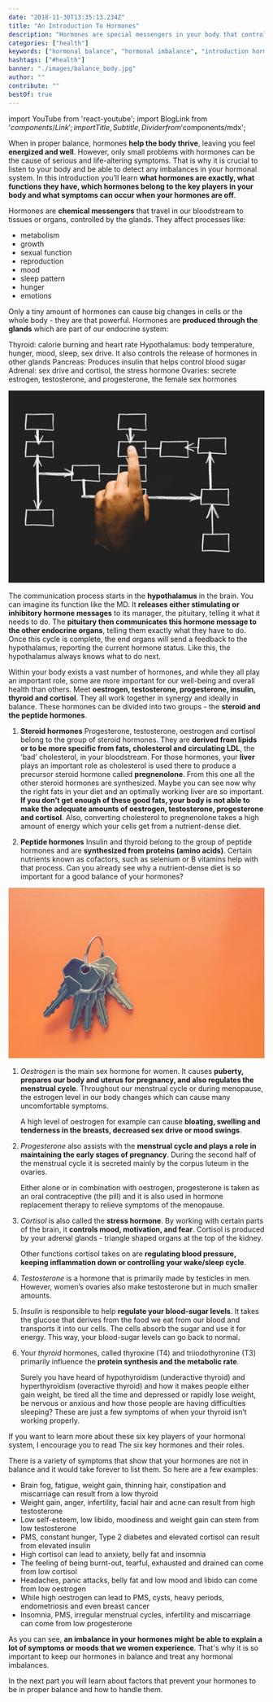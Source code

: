 ```yaml
---
date: "2018-11-30T13:35:13.234Z"
title: "An Introduction To Hormones"
description: "Hormones are special messengers in your body that control major bodily functions. When in balance, they let you thrive, however, a small hormonal imbalance can already totally throw you off your game. Learn more about hormonal balance and how to achieve it. »"
categories: ["health"]
keywords: ["hormonal balance", "hormonal imbalance", "introduction hormones"]
hashtags: ["#health"]
banner: "./images/balance_body.jpg"
author: ""
contribute: ""
bestOf: true
---
```


import YouTube from 'react-youtube';
import BlogLink from '$components/Link';
import { Title, Subtitle, Divider } from '$components/mdx';

When in proper balance, hormones **help the body thrive**, leaving you feel **energized and well**. However, only small problems with hormones can be the cause of serious and life-altering symptoms. That is why it is crucial to listen to your body and be able to detect any imbalances in your hormonal system. In this introduction you’ll learn **what hormones are exactly, what functions they have, which hormones belong to the key players in your body and what symptoms can occur when your hormones are off**.

<Title id="introduction-hormones">What are hormones?</Title>

Hormones are **chemical messengers** that travel in our bloodstream to tissues or organs, controlled by the glands. They affect processes like:

- metabolism
- growth
- sexual function
- reproduction
- mood
- sleep pattern
- hunger
- emotions

Only a tiny amount of hormones can cause big changes in cells or the whole body - they are that powerful.
Hormones are **produced through the glands** which are part of our endocrine system:

Thyroid: calorie burning and heart rate
Hypothalamus: body temperature, hunger, mood, sleep, sex drive. It also controls the release of hormones in other glands
Pancreas: Produces insulin that helps control blood sugar
Adrenal: sex drive and cortisol, the stress hormone
Ovaries: secrete estrogen, testosterone, and progesterone, the female sex hormones

<Title id="introduction-hormones">How communication works among organs</Title>

![hormone introduction communication organs](./images/communication.jpg)

The communication process starts in the **hypothalamus** in the brain. You can imagine its function like the MD. It **releases either stimulating or inhibitory hormone messages** to its manager, the pituitary, telling it what it needs to do. The **pituitary then communicates this hormone message to the other endocrine organs**, telling them exactly what they have to do. Once this cycle is complete, the end organs will send a feedback to the hypothalamus, reporting the current hormone status. Like this, the hypothalamus always knows what to do next.

<Title id="introduction-hormone-types">What are the major types of hormones?</Title>

Within your body exists a vast number of hormones, and while they all play an important role, some are more important for our well-being and overall health than others. Meet **oestrogen, testosterone, progesterone, insulin, thyroid and cortisol**. They all work together in synergy and ideally in balance. These hormones can be divided into two groups - the **steroid and the peptide hormones**.

1. **Steroid hormones**
Progesterone, testosterone, oestrogen and cortisol belong to the group of steroid hormones. They are **derived from lipids or to be more specific from fats, cholesterol and circulating LDL**, the ‘bad’ cholesterol, in your bloodstream. For those hormones, your **liver** plays an important role as cholesterol is used there to produce a precursor steroid hormone called **pregnenolone**. From this one all the other steroid hormones are synthesized. Maybe you can see now why the right fats in your diet and an optimally working liver are so important. **If you don’t get enough of these good fats, your body is not able to make the adequate amounts of oestrogen, testosterone, progesterone and cortisol**. Also, converting cholesterol to pregnenolone takes a high amount of energy which your cells get from a nutrient-dense diet.

2. **Peptide hormones**
Insulin and thyroid belong to the group of peptide hormones and are **synthesized from proteins (amino acids)**. Certain nutrients known as cofactors, such as selenium or B vitamins help with that process. Can you already see why a nutrient-dense diet is so important for a good balance of your hormones?

<Title id="introduction-hormones-key-players">The six key players</Title>

![introduction hormones key players](./images/key_players.jpg)

1. *Oestrogen* is the main sex hormone for women. It causes **puberty, prepares our body and uterus for pregnancy, and also regulates the menstrual cycle**. Throughout our menstrual cycle or during menopause, the estrogen level in our body changes which can cause many uncomfortable symptoms.

	A high level of oestrogen for example can cause **bloating, swelling and tenderness in the breasts, decreased sex drive or mood swings**.

2. *Progesterone*  also assists with the **menstrual cycle and plays a role in maintaining the early stages of pregnancy**. During the second half of the menstrual cycle it is secreted mainly by the corpus luteum in the ovaries.

	Either alone or in combination with oestrogen, progesterone is taken as an oral contraceptive (the pill) and it is also used in hormone replacement therapy to relieve symptoms of the menopause.

3. *Cortisol* is also called the **stress hormone**. By working with certain parts of the brain, it **controls mood, motivation, and fear**. Cortisol is produced by your adrenal glands - triangle shaped organs at the top of the kidney.

	Other functions cortisol takes on are **regulating blood pressure, keeping inflammation down or controlling your wake/sleep cycle**.

4. *Testosterone* is a hormone that is primarily made by testicles in men. However, women’s ovaries also make testosterone but in much smaller amounts.

5. *Insulin* is responsible to help **regulate your blood-sugar levels**. It takes the glucose that derives from the food we eat from our blood and transports it into our cells. The cells absorb the sugar and use it for energy. This way, your blood-sugar levels can go back to normal.

6. Your *thyroid* hormones, called thyroxine (T4) and triiodothyronine (T3) primarily influence the **protein synthesis and the metabolic rate**.

	Surely you have heard of hypothyroidism (underactive thyroid) and hyperthyroidism (overactive thyroid) and how it makes people either gain weight, be tired all the time and depressed or rapidly lose weight, be nervous or anxious and how those people are having difficulties sleeping? These are just a few symptoms of when your thyroid isn’t working properly.

If you want to learn more about these six key players of your hormonal system, I encourage you to read The six key hormones and their roles.


<Title id="hormones-balance">What happens if your Hormones are out of Balance</Title>

There is a variety of symptoms that show that your hormones are not in balance and it would take forever to list them. So here are a few examples:

- Brain fog, fatigue, weight gain, thinning hair, constipation and miscarriage can result from a low thyroid
- Weight gain, anger, infertility, facial hair and acne can result from high testosterone
- Low self-esteem, low libido, moodiness and weight gain can stem from low testosterone
- PMS, constant hunger, Type 2 diabetes and elevated cortisol can result from elevated insulin
- High cortisol can lead to anxiety, belly fat and insomnia
- The feeling of being burnt-out, tearful, exhausted and drained can come from low cortisol
- Headaches, panic attacks, belly fat and low mood and libido can come from low oestrogen
- While high oestrogen can lead to PMS, cysts, heavy periods, endometriosis and even breast cancer
- Insomnia, PMS, irregular menstrual cycles, infertility and miscarriage can come from low progesterone


<Divider/>

As you can see, **an imbalance in your hormones might be able to explain a lot of symptoms or moods that we women experience**. That's why it is so important to keep our hormones in balance and treat any hormonal imbalances.

In the next part you will learn about factors that prevent your hormones to be in proper balance and how to handle them.

